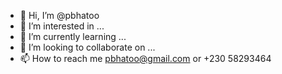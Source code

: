 - 👋 Hi, I’m @pbhatoo
- 👀 I’m interested in ...
- 🌱 I’m currently learning ...
- 💞️ I’m looking to collaborate on ...
- 📫 How to reach me pbhatoo@gmail.com or +230 58293464

<!---
pbhatoo/pbhatoo is a ✨ special ✨ repository because its `README.md` (this file) appears on your GitHub profile.
You can click the Preview link to take a look at your changes.
--->
